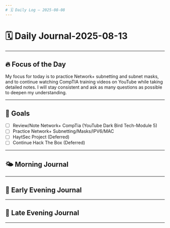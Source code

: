 ```yaml
---
# 🗓️ Daily Log — 2025-08-08
---
```

# 🗓️ Daily Journal-2025-08-13

---
## 🔥 Focus of the Day

My focus for today is to practice Network+ subnetting and subnet masks, and to continue watching CompTIA training videos on YouTube while taking detailed notes. I will stay consistent and ask as many questions as possible to deepen my understanding.

---
## 🎯 Goals
- [ ] Review/Note Network+ CompTia (YouTube Dark Bird Tech-Module 5)
- [ ] Practice Network+ Subnetting/Masks/IPV6/MAC
- [ ] HaytSec Project (Deferred)
- [ ] Continue Hack The Box (Deferred)

---
## 🌤️ Morning Journal

---
## 🌙 Early Evening Journal

---
## 🌙 Late Evening Journal

---



